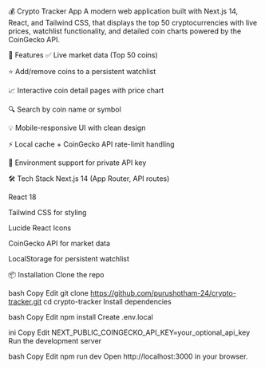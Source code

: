 💰 Crypto Tracker App
A modern web application built with Next.js 14, React, and Tailwind CSS, that displays the top 50 cryptocurrencies with live prices, watchlist functionality, and detailed coin charts powered by the CoinGecko API.

🚀 Features
✅ Live market data (Top 50 coins)

⭐ Add/remove coins to a persistent watchlist

📈 Interactive coin detail pages with price chart

🔍 Search by coin name or symbol

💡 Mobile-responsive UI with clean design

⚡ Local cache + CoinGecko API rate-limit handling

🔐 Environment support for private API key

🛠️ Tech Stack
Next.js 14 (App Router, API routes)

React 18

Tailwind CSS for styling

Lucide React Icons

CoinGecko API for market data

LocalStorage for persistent watchlist

📦 Installation
Clone the repo

bash
Copy
Edit
git clone https://github.com/purushotham-24/crypto-tracker.git
cd crypto-tracker
Install dependencies

bash
Copy
Edit
npm install
Create .env.local

ini
Copy
Edit
NEXT_PUBLIC_COINGECKO_API_KEY=your_optional_api_key
Run the development server

bash
Copy
Edit
npm run dev
Open http://localhost:3000 in your browser.